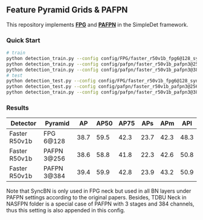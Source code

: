 ## Feature Pyramid Grids & PAFPN

This repository implements [**FPG**](https://arxiv.org/pdf/2004.03580.pdf) and [**PAFPN**](https://arxiv.org/abs/1803.01534) in the SimpleDet framework.

### Quick Start
```bash
# train
python detection_train.py --config config/FPG/faster_r50v1b_fpg6@128_syncbn_1x.py
python detection_train.py --config config/pafpn/faster_r50v1b_pafpn3@256_syncbn_1x.py
python detection_train.py --config config/pafpn/faster_r50v1b_pafpn3@384_syncbn_1x.py
# test
python detection_test.py --config config/FPG/faster_r50v1b_fpg6@128_syncbn_1x.py
python detection_test.py --config config/pafpn/faster_r50v1b_pafpn3@256_syncbn_1x.py
python detection_train.py --config config/pafpn/faster_r50v1b_pafpn3@384_syncbn_1x.py
```

### Results

| Detector | Pyramid | AP | AP50 | AP75 | APs | APm | APl |
|----------|---------|----|------|------|-----|-----|-----|
| Faster R50v1b | FPG 6@128 | 38.7 | 59.5 | 42.3 | 23.7 | 42.3 | 48.3|
| Faster R50v1b | PAFPN 3@256 | 38.6 | 58.8 | 41.8 | 22.3 | 42.6 | 50.8 |
| Faster R50v1b | PAFPN 3@384 | 39.4 | 59.9 | 42.8 | 23.9 | 43.2 | 50.9 |

Note that SyncBN is only used in FPG neck but used in all BN layers under PAFPN settings according to the original papers. Besides, TDBU Neck in NASFPN folder is a special case of PAFPN with 3 stages and 384 channels, thus this setting is also appended in this config.
